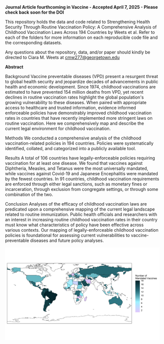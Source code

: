 **Journal Article fourthcoming in Vaccine - Accepted April 7, 2025 - Please check back soon for the DOI**

This repository holds the data and code related to Strengthening Health Security Through Routine Vaccination Policy: A Comprehensive Analysis of Childhood Vaccination Laws Across 194 Countries by Weets et al. Refer to each of the folders for more information on each reproducible code file and the corresponding datasets. 

Any questions about the repository, data, and/or paper should kindly be directed to Ciara M. Weets at cmw277@georgetown.edu

**Abstract** 

Background Vaccine preventable diseases (VPD) present a resurgent threat to global health security and jeopardize decades of advancements in public health and economic development. Since 1974, childhood vaccinations are estimated to have prevented 154 million deaths from VPD, yet recent declines in routine vaccination rates highlight the global population's growing vulnerability to these diseases. When paired with appropriate access to healthcare and trusted information, evidence informed enforceable policies have demonstrably improved childhood vaccination rates in countries that have recently implemented more stringent laws on routine vaccination. Here we comprehensively map and describe the current legal environment for childhood vaccination. 

Methods We conducted a comprehensive analysis of the childhood vaccination-related policies in 194 countries. Policies were systematically identified, collated, and categorized into a publicly available tool. 

Results A total of 106 countries have legally-enforceable policies requiring vaccination for at least one disease. We found that vaccines against Diphtheria, Measles, and Tetanus were the most universally mandated, while vaccines against Covid-19 and Japanese Encephalitis were mandated by the fewest countries. In 91 countries, childhood vaccination requirements are enforced through either legal sanctions, such as monetary fines or incarceration, through exclusion from congregate settings, or through some combination of the two. 

Conclusion Analyses of the efficacy of childhood vaccination laws are predicated upon a comprehensive mapping of the current legal landscape related to routine immunization. Public health officials and researchers with an interest in increasing routine childhood vaccination rates in their country must know what characteristics of policy have been effective across various contexts. Our mapping of legally-enforceable childhood vaccination policies is foundational for assessing current vulnerabilities to vaccine-preventable diseases and future policy analyses. 

![VaccineChoropleth](https://github.com/cghss/Vaccination/blob/main/Other/VaccineChoropleth.jpeg)
